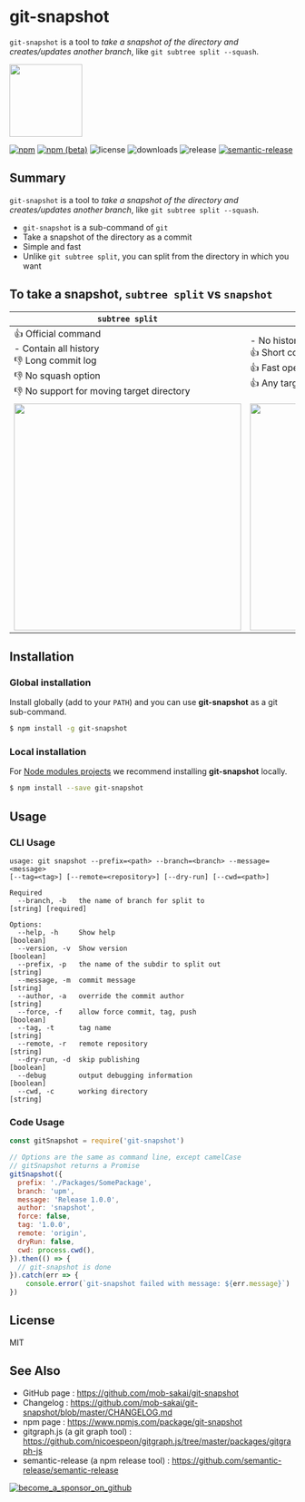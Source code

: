 # git-snapshot

`git-snapshot` is a tool to _take a snapshot of the directory and creates/updates another branch_, like `git subtree split --squash`.

<img src="https://user-images.githubusercontent.com/12690315/69536339-27db2700-0fc1-11ea-8bff-06e531680e4c.png" width=128> 

[![npm](https://img.shields.io/npm/v/git-snapshot)](https://www.npmjs.com/package/git-snapshot)
[![npm (beta)](https://img.shields.io/npm/v/git-snapshot/beta)](https://www.npmjs.com/package/git-snapshot/v/beta)
![license](https://img.shields.io/npm/l/git-snapshot)
![downloads](https://img.shields.io/npm/dy/git-snapshot)
![release](https://github.com/mob-sakai/git-snapshot/workflows/release/badge.svg)
[![semantic-release](https://img.shields.io/badge/%20%20%F0%9F%93%A6%F0%9F%9A%80-semantic--release-e10079.svg)](https://github.com/semantic-release/semantic-release)

## Summary

`git-snapshot` is a tool to _take a snapshot of the directory and creates/updates another branch_, like `git subtree split --squash`.

- `git-snapshot` is a sub-command of `git`
- Take a snapshot of the directory as a commit
- Simple and fast
- Unlike `git subtree split`, you can split from the directory in which you want

## To take a snapshot, `subtree split` vs `snapshot`

|`subtree split`|`snapshot`|
|--|--|
|:+1: Official command<br>- Contain all history<br>:-1: Long commit log<br>:-1: No squash option<br>:-1: No support for moving target directory|- No history<br>:+1: Short commit log<br>:+1: Fast operation<br>:+1: Any target directory|
|<img src="https://user-images.githubusercontent.com/12690315/69534929-1ba19a80-0fbe-11ea-8dda-1fd3f95baa81.png" width=400>|<img src="https://user-images.githubusercontent.com/12690315/69534927-19d7d700-0fbe-11ea-94ad-c1f8e7fdb1f6.png" width=400>|

## Installation

### Global installation

Install globally (add to your `PATH`) and you can use **git-snapshot** as a git sub-command.

```bash
$ npm install -g git-snapshot 
```

### Local installation

For [Node modules projects](https://docs.npmjs.com/getting-started/creating-node-modules) we recommend installing **git-snapshot** locally.

```bash
$ npm install --save git-snapshot 
```

## Usage

### CLI Usage

```
usage: git snapshot --prefix=<path> --branch=<branch> --message=<message>
[--tag=<tag>] [--remote=<repository>] [--dry-run] [--cwd=<path>]

Required
  --branch, -b   the name of branch for split to                 [string] [required]

Options:
  --help, -h     Show help                                                 [boolean]
  --version, -v  Show version                                              [boolean]
  --prefix, -p   the name of the subdir to split out                        [string]
  --message, -m  commit message                                             [string]
  --author, -a   override the commit author                                 [string]
  --force, -f    allow force commit, tag, push                             [boolean]
  --tag, -t      tag name                                                   [string]
  --remote, -r   remote repository                                          [string]
  --dry-run, -d  skip publishing                                           [boolean]
  --debug        output debugging information                              [boolean]
  --cwd, -c      working directory                                          [string]
```

### Code Usage

```js
const gitSnapshot = require('git-snapshot')

// Options are the same as command line, except camelCase
// gitSnapshot returns a Promise
gitSnapshot({
  prefix: './Packages/SomePackage',
  branch: 'upm',
  message: 'Release 1.0.0',
  author: 'snapshot',
  force: false,
  tag: '1.0.0',
  remote: 'origin',
  dryRun: false,
  cwd: process.cwd(),
}).then(() => {
  // git-snapshot is done
}).catch(err => {
    console.error(`git-snapshot failed with message: ${err.message}`)
})
```

## License

MIT

## See Also

- GitHub page : https://github.com/mob-sakai/git-snapshot
- Changelog : https://github.com/mob-sakai/git-snapshot/blob/master/CHANGELOG.md
- npm page : https://www.npmjs.com/package/git-snapshot
- gitgraph.js (a git graph tool) : https://github.com/nicoespeon/gitgraph.js/tree/master/packages/gitgraph-js
- semantic-release (a npm release tool) : https://github.com/semantic-release/semantic-release

[![become_a_sponsor_on_github](https://user-images.githubusercontent.com/12690315/66942881-03686280-f085-11e9-9586-fc0b6011029f.png)](https://github.com/users/mob-sakai/sponsorship)
